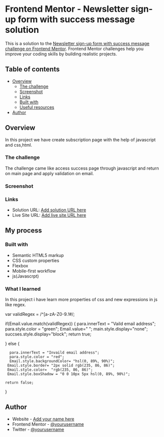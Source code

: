 # Frontend Mentor - Newsletter sign-up form with success message solution

This is a solution to the [Newsletter sign-up form with success message challenge on Frontend Mentor](https://www.frontendmentor.io/challenges/newsletter-signup-form-with-success-message-3FC1AZbNrv). Frontend Mentor challenges help you improve your coding skills by building realistic projects. 

## Table of contents

- [Overview](#overview)
  - [The challenge](#the-challenge)
  - [Screenshot](#screenshot)
  - [Links](#links)
  - [Built with](#built-with)
  - [Useful resources](#useful-resources)
- [Author](#author)

## Overview
In this project we have create subscription page with the help of javascript and css,html.


### The challenge

The challenge came like access success page through javascript and return on main page
and apply validation on email.

### Screenshot



### Links
- Solution URL: [Add solution URL here](https://your-solution-url.com)
- Live Site URL: [Add live site URL here](https://your-live-site-url.com)

## My process

### Built with

- Semantic HTML5 markup
- CSS custom properties
- Flexbox
- Mobile-first workflow
- js(Javascrpt)



### What I learned

In this project i have learn more properties of css and new expressions  in js like regex.

 var validRegex = /^[a-zA-Z0-9.!#$%&'*+/=?^_`{|}~-]+@[a-zA-Z0-9-]+(?:\.[a-zA-Z0-9-]+)*$/;

  if(Email.value.match(validRegex)) {
    para.innerText = "Vaild email address";
    para.style.color = "green";
    Email.value=" ";
main.style.display="none";
succses.style.display="block";
    return true;

  } 
  else {


      para.innerText = "Invaild email address";
      para.style.color = "red";
      Email.style.backgroundColor= "hsl(0, 89%, 90%)";
     Email.style.border= "2px solid rgb(235, 86, 86)";
     Email.style.color=  "rgb(235, 86, 86)";
     Email.style.boxShadow = "0 0 10px 5px hsl(0, 89%, 90%)";
  
    return false;
  }





## Author

- Website - [Add your name here](https://www.your-site.com)
- Frontend Mentor - [@yourusername](https://www.frontendmentor.io/profile/yourusername)
- Twitter - [@yourusername](https://www.twitter.com/yourusername)
